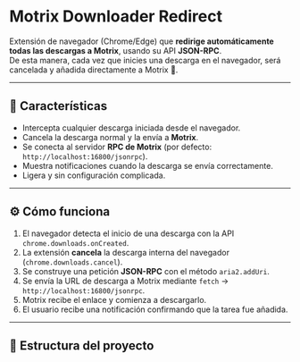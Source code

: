 # Motrix Downloader Redirect

Extensión de navegador (Chrome/Edge) que **redirige automáticamente todas las descargas a Motrix**, usando su API **JSON-RPC**.  
De esta manera, cada vez que inicies una descarga en el navegador, será cancelada y añadida directamente a Motrix 🚀.

---

## 📌 Características

- Intercepta cualquier descarga iniciada desde el navegador.
- Cancela la descarga normal y la envía a **Motrix**.
- Se conecta al servidor **RPC de Motrix** (por defecto: `http://localhost:16800/jsonrpc`).
- Muestra notificaciones cuando la descarga se envía correctamente.
- Ligera y sin configuración complicada.

---

## ⚙️ Cómo funciona

1. El navegador detecta el inicio de una descarga con la API `chrome.downloads.onCreated`.
2. La extensión **cancela** la descarga interna del navegador (`chrome.downloads.cancel`).
3. Se construye una petición **JSON-RPC** con el método `aria2.addUri`.
4. Se envía la URL de descarga a Motrix mediante `fetch` → `http://localhost:16800/jsonrpc`.
5. Motrix recibe el enlace y comienza a descargarlo.
6. El usuario recibe una notificación confirmando que la tarea fue añadida.

---

## 📂 Estructura del proyecto

